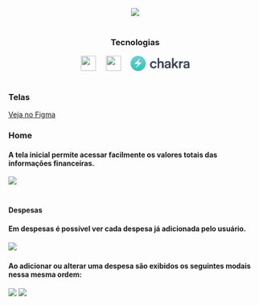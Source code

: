 <p align='center'>
  <img src="https://github.com/cristianosilvar/twenv_web/assets/94191704/1a400c37-4ffa-4c82-8c4e-05a46f505ced" width="200"/>
</p>
<h1></h1>
<h3  align='center'>Tecnologias</h3>
<div display="flex" align="center">
    <img src="https://cdn.jsdelivr.net/gh/devicons/devicon/icons/react/react-original.svg" width="30" height="30"/>
    &nbsp;&nbsp;&nbsp;
    <img src="https://cdn.jsdelivr.net/gh/devicons/devicon/icons/typescript/typescript-original.svg" width="30" height="30"/>
    &nbsp;&nbsp;&nbsp;
    <img src="https://raw.githubusercontent.com/chakra-ui/chakra-ui/main/media/logo-colored@2x.png?raw=true" height="30"/>
</div>
<div>
  <h1></h1>
  <h3>Telas</h3> 
  <a href="https://www.figma.com/file/NBwpGNUfzUGqoo0coTH6sZ/Twenv?type=design&node-id=341%3A5&mode=design&t=CgjWwrmFabUg03TV-1"> 
    Veja no Figma
  </a>
  <h3>Home</h3>
  <h4 width="20%">A tela inicial permite acessar facilmente os valores totais das informações financeiras.</h4>
  <div display="flex">
    <img src="https://github.com/cristianosilvar/twenv_web/assets/94191704/92c5ccaa-7f2f-4550-970f-acef004c923c" width="90%"/>
  </div>
  <h1></h1>
  <h4>Despesas</h4>
  <div display="flex">
  <h4 width="20%">Em despesas é possível ver cada despesa já adicionada pelo usuário.</h4>
    <img src="https://github.com/cristianosilvar/twenv_web/assets/94191704/81347f78-f6e5-4384-9f51-1e4064378115" width="90%"/>
  <h4 width="20%">Ao adicionar ou alterar uma despesa são exibidos os seguintes modais nessa mesma ordem:</h4>
    <img src="https://github.com/cristianosilvar/twenv_web/assets/94191704/5eaf16be-8edf-4242-b858-82a62496692e" width="90%"/>
    <img src="https://github.com/cristianosilvar/twenv_web/assets/94191704/9b0aa680-700b-4dbc-82a4-de4bdedef04f" width="90%"/>
  </div>
</div>

